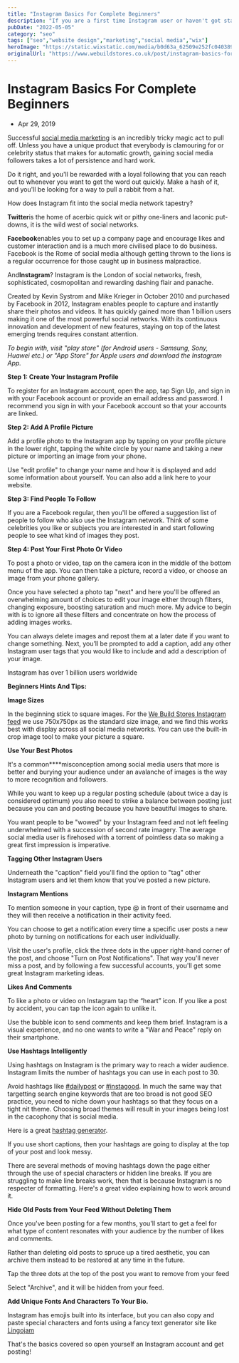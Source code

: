 ```yaml
---
title: "Instagram Basics For Complete Beginners"
description: "If you are a first time Instagram user or haven't got started yet then here is a quick start guide to Instagram for complete beginners."
pubDate: "2022-05-05"
category: "seo"
tags: ["seo","website design","marketing","social media","wix"]
heroImage: "https://static.wixstatic.com/media/b0d63a_62509e252fc0403892d86b5a2a0ac0de~mv2.jpg/v1/fill/w_740,h_420,al_c,q_90,usm_0.66_1.00_0.01,enc_avif,quality_auto/b0d63a_62509e252fc0403892d86b5a2a0ac0de~mv2.jpg"
originalUrl: "https://www.webuildstores.co.uk/post/instagram-basics-for-complete-beginners"
---
```


# Instagram Basics For Complete Beginners

 * Apr 29, 2019

Successful [social media marketing](https://www.webuildstores.co.uk/social-media-plans) is an incredibly tricky magic act to pull off. Unless you have a unique product that everybody is clamouring for or celebrity status that makes for automatic growth, gaining social media followers takes a lot of persistence and hard work.

Do it right, and you'll be rewarded with a loyal following that you can reach out to whenever you want to get the word out quickly. Make a hash of it, and you'll be looking for a way to pull a rabbit from a hat. 

How does Instagram fit into the social media network tapestry?

**Twitter**is the home of acerbic quick wit or pithy one-liners and laconic put-downs, it is the wild west of social networks. 

**Facebook**enables you to set up a company page and encourage likes and customer interaction and is a much more civilised place to do business. Facebook is the Rome of social media although getting thrown to the lions is a regular occurrence for those caught up in business malpractice.

And**Instagram**? Instagram is the London of social networks, fresh, sophisticated, cosmopolitan and rewarding dashing flair and panache.

Created by Kevin Systrom and Mike Krieger in October 2010 and purchased by Facebook in 2012, Instagram enables people to capture and instantly share their photos and videos. It has quickly gained more than 1 billion users making it one of the most powerful social networks. With its continuous innovation and development of new features, staying on top of the latest emerging trends requires constant attention.

_To begin with, visit "play store" (for Android users - Samsung, Sony, Huawei etc.) or "App Store" for Apple users and download the Instagram App._

**Step 1: Create Your Instagram Profile**

To register for an Instagram account, open the app, tap Sign Up, and sign in with your Facebook account or provide an email address and password. I recommend you sign in with your Facebook account so that your accounts are linked.

**Step 2: Add A Profile Picture**

Add a profile photo to the Instagram app by tapping on your profile picture in the lower right, tapping the white circle by your name and taking a new picture or importing an image from your phone.

Use "edit profile" to change your name and how it is displayed and add some information about yourself. You can also add a link here to your website. 

**Step 3: Find People To Follow**

If you are a Facebook regular, then you'll be offered a suggestion list of people to follow who also use the Instagram network. Think of some celebrities you like or subjects you are interested in and start following people to see what kind of images they post.

**Step 4: Post Your First Photo Or Video**

To post a photo or video, tap on the camera icon in the middle of the bottom menu of the app. You can then take a picture, record a video, or choose an image from your phone gallery. 

Once you have selected a photo tap "next" and here you'll be offered an overwhelming amount of choices to edit your image either through filters, changing exposure, boosting saturation and much more. My advice to begin with is to ignore all these filters and concentrate on how the process of adding images works. 

You can always delete images and repost them at a later date if you want to change something. Next, you’ll be prompted to add a caption, add any other Instagram user tags that you would like to include and add a description of your image. 

Instagram has over 1 billion users worldwide

**Beginners Hints And Tips:**

**Image Sizes**

In the beginning stick to square images. For the [We Build Stores Instagram feed](https://www.instagram.com/storebuilderuk/) we use 750x750px as the standard size image, and we find this works best with display across all social media networks. You can use the built-in crop image tool to make your picture a square.

**Use Your Best Photos**

It's a common****misconception among social media users that more is better and burying your audience under an avalanche of images is the way to more recognition and followers.

While you want to keep up a regular posting schedule (about twice a day is considered optimum) you also need to strike a balance between posting just because you can and posting because you have beautiful images to share.

You want people to be "wowed" by your Instagram feed and not left feeling underwhelmed with a succession of second rate imagery. The average social media user is firehosed with a torrent of pointless data so making a great first impression is imperative. 

**Tagging Other Instagram Users**

Underneath the "caption" field you'll find the option to "tag" other Instagram users and let them know that you've posted a new picture.

**Instagram Mentions**

To mention someone in your caption, type @ in front of their username and they will then receive a notification in their activity feed.

You can choose to get a notification every time a specific user posts a new photo by turning on notifications for each user individually.

Visit the user's profile, click the three dots in the upper right-hand corner of the post, and choose "Turn on Post Notifications". That way you'll never miss a post, and by following a few successful accounts, you'll get some great Instagram marketing ideas.

**Likes And Comments**

To like a photo or video on Instagram tap the “heart” icon. If you like a post by accident, you can tap the icon again to unlike it.

Use the bubble icon to send comments and keep them brief. Instagram is a visual experience, and no one wants to write a "War and Peace" reply on their smartphone.

**Use Hashtags Intelligently**

Using hashtags on Instagram is the primary way to reach a wider audience. Instagram limits the number of hashtags you can use in each post to 30. 

Avoid hashtags like [#dailypost](https://www.webuildstores.co.uk/blog/hashtags/dailypost) or [#instagood](https://www.webuildstores.co.uk/blog/hashtags/instagood). In much the same way that targetting search engine keywords that are too broad is not good SEO practice, you need to niche down your hashtags so that they focus on a tight nit theme. Choosing broad themes will result in your images being lost in the cacophony that is social media.

Here is a great [hashtag generator](https://www.all-hashtag.com/hashtag-generator.php).

If you use short captions, then your hashtags are going to display at the top of your post and look messy.

There are several methods of moving hashtags down the page either through the use of special characters or hidden line breaks. If you are struggling to make line breaks work, then that is because Instagram is no respecter of formatting. Here's a great video explaining how to work around it.

**Hide Old Posts from Your Feed Without Deleting Them**

Once you've been posting for a few months, you'll start to get a feel for what type of content resonates with your audience by the number of likes and comments.

Rather than deleting old posts to spruce up a tired aesthetic, you can archive them instead to be restored at any time in the future.

Tap the three dots at the top of the post you want to remove from your feed

Select "Archive", and it will be hidden from your feed.

**Add Unique Fonts And Characters To Your Bio.**

Instagram has emojis built into its interface, but you can also copy and paste special characters and fonts using a fancy text generator site like [Lingojam](https://lingojam.com/FancyTextGenerator)

That's the basics covered so open yourself an Instagram account and get posting!
